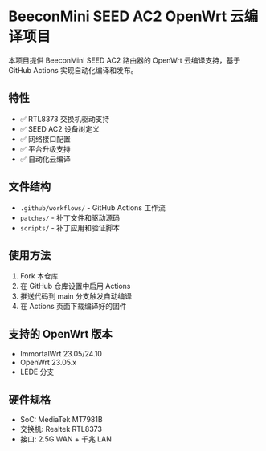 # BeeconMini SEED AC2 OpenWrt 云编译项目

本项目提供 BeeconMini SEED AC2 路由器的 OpenWrt 云编译支持，基于 GitHub Actions 实现自动化编译和发布。

## 特性

- ✅ RTL8373 交换机驱动支持
- ✅ SEED AC2 设备树定义
- ✅ 网络接口配置
- ✅ 平台升级支持
- ✅ 自动化云编译

## 文件结构

- `.github/workflows/` - GitHub Actions 工作流
- `patches/` - 补丁文件和驱动源码
- `scripts/` - 补丁应用和验证脚本

## 使用方法

1. Fork 本仓库
2. 在 GitHub 仓库设置中启用 Actions
3. 推送代码到 main 分支触发自动编译
4. 在 Actions 页面下载编译好的固件

## 支持的 OpenWrt 版本

- ImmortalWrt 23.05/24.10
- OpenWrt 23.05.x
- LEDE 分支

## 硬件规格

- SoC: MediaTek MT7981B
- 交换机: Realtek RTL8373
- 接口: 2.5G WAN + 千兆 LAN